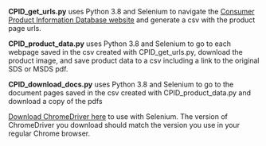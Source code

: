 **CPID_get_urls.py** uses Python 3.8 and Selenium to navigate the [Consumer Product Information Database website](https://www.whatsinproducts.com/) and generate a csv with the product page urls. 

**CPID_product_data.py** uses Python 3.8 and Selenium to go to each webpage saved in the csv created with CPID_get_urls.py, download the product image, and save product data to a csv including a link to the original SDS or MSDS pdf.

**CPID_download_docs.py** uses Python 3.8 and Selenium to go to the document pages saved in the csv created with CPID_product_data.py and download a copy of the pdfs

[Download ChromeDriver here](https://chromedriver.chromium.org/downloads) to use with Selenium. The version of ChromeDriver you download should match the version you use in your regular Chrome browser.
